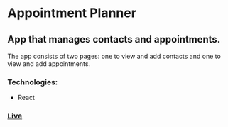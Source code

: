 # Appointment Planner

## App that manages contacts and appointments.
The app consists of two pages: one to view and add contacts and one to view and add appointments.

### Technologies: 
* React

### [Live](https://codecademy-appointment-planner.netlify.app/contacts)
